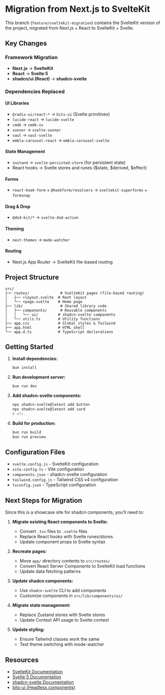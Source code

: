 # Migration from Next.js to SvelteKit

This branch (`feature/sveltekit-migration`) contains the SvelteKit version of the project, migrated from Next.js + React to SvelteKit + Svelte.

## Key Changes

### Framework Migration
- **Next.js** → **SvelteKit**
- **React** → **Svelte 5**
- **shadcn/ui (React)** → **shadcn-svelte**

### Dependencies Replaced

#### UI Libraries
- `@radix-ui/react-*` → `bits-ui` (Svelte primitives)
- `lucide-react` → `lucide-svelte`
- `cmdk` → `cmdk-sv`
- `sonner` → `svelte-sonner`
- `vaul` → `vaul-svelte`
- `embla-carousel-react` → `embla-carousel-svelte`

#### State Management
- `zustand` → `svelte-persisted-store` (for persistent state)
- React hooks → Svelte stores and runes ($state, $derived, $effect)

#### Forms
- `react-hook-form` + `@hookform/resolvers` → `sveltekit-superforms` + `formsnap`

#### Drag & Drop
- `@dnd-kit/*` → `svelte-dnd-action`

#### Theming
- `next-themes` → `mode-watcher`

#### Routing
- Next.js App Router → SvelteKit file-based routing

## Project Structure

```
src/
├── routes/              # SvelteKit pages (file-based routing)
│   ├── +layout.svelte  # Root layout
│   └── +page.svelte    # Home page
├── lib/                 # Shared library code
│   ├── components/      # Reusable components
│   │   └── ui/         # shadcn-svelte components
│   └── utils.ts        # Utility functions
├── app.css             # Global styles & Tailwind
├── app.html            # HTML shell
└── app.d.ts            # TypeScript declarations
```

## Getting Started

1. **Install dependencies:**
   ```bash
   bun install
   ```

2. **Run development server:**
   ```bash
   bun run dev
   ```

3. **Add shadcn-svelte components:**
   ```bash
   npx shadcn-svelte@latest add button
   npx shadcn-svelte@latest add card
   # etc.
   ```

4. **Build for production:**
   ```bash
   bun run build
   bun run preview
   ```

## Configuration Files

- `svelte.config.js` - SvelteKit configuration
- `vite.config.ts` - Vite configuration
- `components.json` - shadcn-svelte configuration
- `tailwind.config.js` - Tailwind CSS v4 configuration
- `tsconfig.json` - TypeScript configuration

## Next Steps for Migration

Since this is a showcase site for shadcn components, you'll need to:

1. **Migrate existing React components to Svelte:**
   - Convert `.tsx` files to `.svelte` files
   - Replace React hooks with Svelte runes/stores
   - Update component props to Svelte syntax

2. **Recreate pages:**
   - Move `app/` directory contents to `src/routes/`
   - Convert React Server Components to SvelteKit load functions
   - Update data fetching patterns

3. **Update shadcn components:**
   - Use `shadcn-svelte` CLI to add components
   - Customize components in `src/lib/components/ui/`

4. **Migrate state management:**
   - Replace Zustand stores with Svelte stores
   - Update Context API usage to Svelte context

5. **Update styling:**
   - Ensure Tailwind classes work the same
   - Test theme switching with mode-watcher

## Resources

- [SvelteKit Documentation](https://kit.svelte.dev/docs)
- [Svelte 5 Documentation](https://svelte-5-preview.vercel.app/docs)
- [shadcn-svelte Documentation](https://www.shadcn-svelte.com/)
- [bits-ui (Headless components)](https://www.bits-ui.com/)
